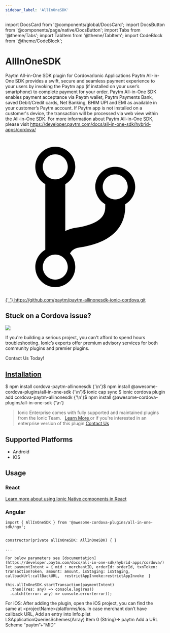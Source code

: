 ```yaml
---
sidebar_label: 'AllInOneSDK'
---
```


import DocsCard from '@components/global/DocsCard';
import DocsButton from '@components/page/native/DocsButton';
import Tabs from '@theme/Tabs';
import TabItem from '@theme/TabItem';
import CodeBlock from '@theme/CodeBlock';

# AllInOneSDK

Paytm All-in-One SDK plugin for Cordova/Ionic Applications Paytm All-in-One SDK provides a swift, secure and seamless payment experience to your users by invoking the Paytm app (if installed on your user’s smartphone) to complete payment for your order. Paytm All-in-One SDK enables payment acceptance via Paytm wallet, Paytm Payments Bank, saved Debit/Credit cards, Net Banking, BHIM UPI and EMI as available in your customer’s Paytm account. If Paytm app is not installed on a customer's device, the transaction will be processed via web view within the All-in-One SDK. For more information about Paytm All-in-One SDK, please visit https://developer.paytm.com/docs/all-in-one-sdk/hybrid-apps/cordova/

<p> <a
    href="https://github.com/paytm/paytm-allinonesdk-ionic-cordova.git"
    target="_blank"
    rel="noopener"
    className="git-link"
  >
    <svg viewBox="0 0 512 512">
      <path d="M416 160c0-35.3-28.7-64-64-64s-64 28.7-64 64c0 23.7 12.9 44.3 32 55.4v8.6c0 19.9-7.8 33.7-25.3 44.9-15.4 9.8-38.1 17.1-67.5 21.5-14 2.1-25.7 6-35.2 10.7V151.4c19.1-11.1 32-31.7 32-55.4 0-35.3-28.7-64-64-64S96 60.7 96 96c0 23.7 12.9 44.3 32 55.4v209.2c-19.1 11.1-32 31.7-32 55.4 0 35.3 28.7 64 64 64s64-28.7 64-64c0-16.6-6.3-31.7-16.7-43.1 1.9-4.9 9.7-16.3 29.4-19.3 38.8-5.8 68.9-15.9 92.3-30.8 36-22.8 55-57 55-98.8v-8.6c19.1-11.1 32-31.7 32-55.4zM160 56c22.1 0 40 17.9 40 40s-17.9 40-40 40-40-17.9-40-40 17.9-40 40-40zm0 400c-22.1 0-40-17.9-40-40s17.9-40 40-40 40 17.9 40 40-17.9 40-40 40zm192-256c-22.1 0-40-17.9-40-40s17.9-40 40-40 40 17.9 40 40-17.9 40-40 40z"></path>
    </svg>{' '}
    https://github.com/paytm/paytm-allinonesdk-ionic-cordova.git
  </a>
</p>

<h2>Stuck on a Cordova issue?</h2>
<DocsCard
  className="cordova-ee-card"
  header="Don't waste precious time on plugin issues."
  href="https://ionicframework.com/sales?product_of_interest=Ionic%20Native"
>
  <div>
    <img src="/docs/icons/native-cordova-bot.png" class="cordova-ee-img" />
    <p>
      If you're building a serious project, you can't afford to spend hours troubleshooting. Ionic’s experts offer
      premium advisory services for both community plugins and premier plugins.
    </p>
    <DocsButton className="native-ee-detail">Contact Us Today!</DocsButton>
  </div>
</DocsCard>

<h2 id="installation">
  <a href="#installation">Installation</a>
</h2>
<Tabs
  groupId="runtime"
  defaultValue="Capacitor"
  values={[
    { value: 'Capacitor', label: 'Capacitor' },
 { value: 'Cordova', label: 'Cordova' },
 { value: 'Enterprise', label: 'Enterprise' },
 ]}
>
  <TabItem value="Capacitor">
    <CodeBlock className="language-shell">
      $ npm install cordova-paytm-allinonesdk {'\n'}$ npm install @awesome-cordova-plugins/all-in-one-sdk {'\n'}$ ionic cap sync
    </CodeBlock>
  </TabItem>
  <TabItem value="Cordova">
    <CodeBlock className="language-shell">
      $ ionic cordova plugin add cordova-paytm-allinonesdk {'\n'}$ npm install @awesome-cordova-plugins/all-in-one-sdk {'\n'}
    </CodeBlock>
  </TabItem>
  <TabItem value="Enterprise">
    <blockquote>
      Ionic Enterprise comes with fully supported and maintained plugins from the Ionic Team. &nbsp;
      <a class="btn" href="https://ionic.io/docs/premier-plugins">
        Learn More
      </a> or if you're interested in an enterprise version of this plugin <a
        class="btn"
        href="https://ionicframework.com/sales?product_of_interest=Ionic%20Enterprise%20Engine"
      >
        Contact Us
      </a>
    </blockquote>
  </TabItem>
</Tabs>

## Supported Platforms

- Android
- iOS

## Usage

### React

[Learn more about using Ionic Native components in React](../native-community.md#react)

### Angular

```tsx
import { AllInOneSDK } from '@awesome-cordova-plugins/all-in-one-sdk/ngx';


constructor(private allInOneSDK: AllInOneSDK) { }

...

For below parameters see [documentation](https://developer.paytm.com/docs/all-in-one-sdk/hybrid-apps/cordova/)
let paymentIntent = { mid : merchantID, orderId: orderId, txnToken: transactionToken, amount: amount, isStaging: isStaging, callbackUrl:callBackURL,  restrictAppInvoke:restrictAppInvoke  }

this.allInOneSDK.startTransaction(paymentIntent)
  .then((res: any) => console.log(res))
  .catch((error: any) => console.error(error));

```

For iOS: After adding the plugin, open the iOS project, you can find the same at &lt;projectName>/platforms/ios. In case merchant don’t have callback URL, Add an entry into Info.plist LSApplicationQueriesSchemes(Array) Item 0 (String)-> paytm Add a URL Scheme “paytm”+”MID”
